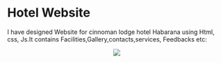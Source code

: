 # Hotel Website
I have designed Website for cinnoman lodge hotel Habarana using Html, css, Js.It contains Facilities,Gallery,contacts,services, Feedbacks etc:

<p align="center">
  <kbd>
<img src="https://www.nipuniudari.tech/static/media/p2.99ca936e.png"></img>
  </kbd>
</p>
